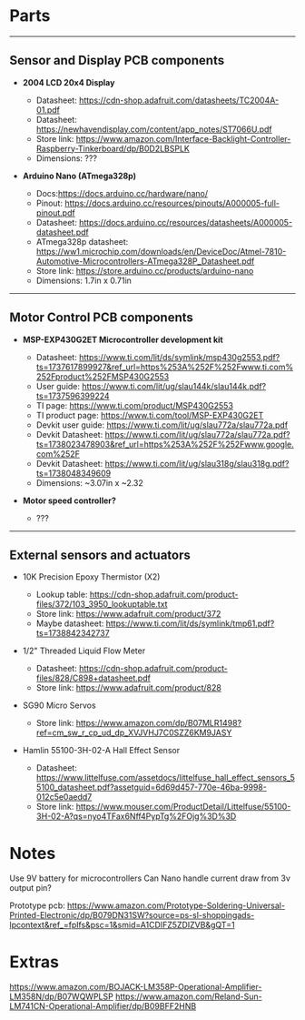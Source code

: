 # Parts

------------------------------------------------------------

## Sensor and Display PCB components

 - __2004 LCD 20x4 Display__
     - Datasheet: https://cdn-shop.adafruit.com/datasheets/TC2004A-01.pdf
     - Datasheet: https://newhavendisplay.com/content/app_notes/ST7066U.pdf
     - Store link: https://www.amazon.com/Interface-Backlight-Controller-Raspberry-Tinkerboard/dp/B0D2LBSPLK
     - Dimensions: ???

 - __Arduino Nano (ATmega328p)__
     - Docs:https://docs.arduino.cc/hardware/nano/
     - Pinout: https://docs.arduino.cc/resources/pinouts/A000005-full-pinout.pdf
     - Datasheet: https://docs.arduino.cc/resources/datasheets/A000005-datasheet.pdf
     - ATmega328p datasheet: https://ww1.microchip.com/downloads/en/DeviceDoc/Atmel-7810-Automotive-Microcontrollers-ATmega328P_Datasheet.pdf
     - Store link: https://store.arduino.cc/products/arduino-nano
     - Dimensions: 1.7in x 0.71in


------------------------------------------------------------

## Motor Control PCB components

 - __MSP-EXP430G2ET Microcontroller development kit__
     - Datasheet: https://www.ti.com/lit/ds/symlink/msp430g2553.pdf?ts=1737617899927&ref_url=https%253A%252F%252Fwww.ti.com%252Fproduct%252FMSP430G2553
     - User guide: https://www.ti.com/lit/ug/slau144k/slau144k.pdf?ts=1737596399224
     - TI page: https://www.ti.com/product/MSP430G2553
     - TI product page: https://www.ti.com/tool/MSP-EXP430G2ET
     - Devkit user guide: https://www.ti.com/lit/ug/slau772a/slau772a.pdf
     - Devkit Datasheet: https://www.ti.com/lit/ug/slau772a/slau772a.pdf?ts=1738023478903&ref_url=https%253A%252F%252Fwww.google.com%252F
     - Devkit Datasheet: https://www.ti.com/lit/ug/slau318g/slau318g.pdf?ts=1738048349609
     - Dimensions: ~3.07in x ~2.32
     
 - __Motor speed controller?__
     - ???


-------------------------------------------------------------

## External sensors and actuators

 - 10K Precision Epoxy Thermistor (X2)
     - Lookup table: https://cdn-shop.adafruit.com/product-files/372/103_3950_lookuptable.txt
     - Store link: https://www.adafruit.com/product/372
     - Maybe datasheet: https://www.ti.com/lit/ds/symlink/tmp61.pdf?ts=1738842342737

 - 1/2" Threaded Liquid Flow Meter
     - Datasheet: https://cdn-shop.adafruit.com/product-files/828/C898+datasheet.pdf
     - Store link: https://www.adafruit.com/product/828

 - SG90 Micro Servos
     - Store link: https://www.amazon.com/dp/B07MLR1498?ref=cm_sw_r_cp_ud_dp_XVJVHJ7C0SZZ6KM9JASY

 - Hamlin 55100-3H-02-A Hall Effect Sensor
     - Datasheet: https://www.littelfuse.com/assetdocs/littelfuse_hall_effect_sensors_55100_datasheet.pdf?assetguid=6d69d457-770e-46ba-9998-012c5e0aedd7
     - Store link: https://www.mouser.com/ProductDetail/Littelfuse/55100-3H-02-A?qs=nyo4TFax6Nff4PypTg%2FOjg%3D%3D



# Notes
Use 9V battery for microcontrollers
Can Nano handle current draw from 3v output pin?

Prototype pcb:
https://www.amazon.com/Prototype-Soldering-Universal-Printed-Electronic/dp/B079DN31SW?source=ps-sl-shoppingads-lpcontext&ref_=fplfs&psc=1&smid=A1CDIFZ5ZDIZVB&gQT=1






# Extras
https://www.amazon.com/BOJACK-LM358P-Operational-Amplifier-LM358N/dp/B07WQWPLSP
https://www.amazon.com/Reland-Sun-LM741CN-Operational-Amplifier/dp/B09BFF2HNB

